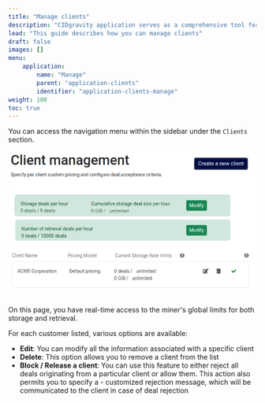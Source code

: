 ```yaml
---
title: "Manage clients"
description: "CIDgravity application serves as a comprehensive tool for managing settings, clients, and the acceptance rules of pricing models"
lead: "This guide describes how you can manage clients"
draft: false
images: []
menu:
    application:
        name: "Manage"
        parent: "application-clients"
        identifier: "application-clients-manage"
weight: 100
toc: true
---
```


You can access the navigation menu within the sidebar under the `Clients` section.

![Manage clients using the client management page](clients-list.png)

On this page, you have real-time access to the miner's global limits for both storage and retrieval.

For each customer listed, various options are available:

- **Edit**: You can modify all the information associated with a specific client
- **Delete**: This option allows you to remove a client from the list
- **Block / Release a client**: You can use this feature to either reject all deals originating from a particular client or allow them. This action also permits you to specify a - customized rejection message, which will be communicated to the client in case of deal rejection
